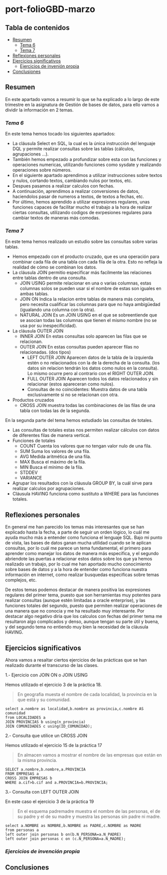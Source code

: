 # port-folioGBD-marzo
## Tabla de contenidos
- [Resumen](#resumen)
     - [Tema 6](#tema-6)
     - [Tema 7](#tema-7)
- [Reflexiones personales](#reflexiones-personales)
- [Ejercicios significativos](#ejercicios-significativos)
     - [Ejercicios de invenión propia](#ejercicios-de-invención-propia)
- [Conclusiones](#conclusiones)
## Resumen
En este apartado vamos a resumir lo que se ha explicado a lo largo de este trimestre en la asignatura de Gestión de bases de datos, para ello vamos a dividir la información en 2 temas.
### *Tema 6*
En este tema hemos tocado los siguientes apartados:
- La cláusula Select en SQL, la cual es la única instrucción del lenguaje DQL y permite realizar consultas sobre las tablas (cálculos, agrupaciones ...).
- También hemos empezado a profundizar sobre esta con las funciones y operaciones numericas, utilizando funciones como sysdate y realizando operaciones sobre números.
- En el siguiente apartado aprendimos a utilizar instrucciones sobre textos y nulos, cortando textos, cambiando nulos por textos, etc.
- Despues pasamos a realizar calculos con fechas.
- A continuación, aprendimos a realizar conversiones de datos, haciendolos pasar de numeros a textos, de textos a fechas, etc.
- Por último, hemos aprendido a utilizar expresiones regulares, unas funciones capaces de facilitar mucho el trabajo a la hora de realizar ciertas consultas, utilizando codigos de exrpesiones regulares para cambiar textos de maneras más comodas.

### *Tema 7*
En este tema hemos realizado un estudio sobre las consultas sobre varias tablas.
- Hemos empezado con el producto cruzado, que es una operación para combinar cada fila de una tabla con cada fila de la otra. Esto no refleja la realidad de cómo se combinan los datos.
- La cláusula JOIN permitio especificar más facilmente las relaciones entre tablas dentro de una consulta.
     - JOIN USING  permite relacionar en una o varias columnas, estas columnas solos se pueden usar si el nombre de estas son iguales en ambas tablas.
     - JOIN ON Indica la relacion entre tablas de manera más completa, pero necesita cualificar las columnas para que no haya ambigüedad (igualando una columna con la otra).
     - NATURAL JOIN Es un JOIN USING en el que se sobreentiende que se asocian todas las columnas que tienen el mismo nombre (no se usa por su inespecificidad).
- La cláusula OUTER JOIN
     - INNER JOIN En estas consultas solo aparecen las filas que se relacionan.
     - OUTER JOIN En estas consultas pueden aparecer filas no relacionadas. (dos tipos)
          - LEFT OUTER JOIN  Aparecen datos de la tabla de la izquierda estén o no relacionados con la de la derecha de la consulta. (los datos sin relacion tendrán los datos como nulos en la consulta). Lo mismo ocurre pero al contrario con el RIGHT OUTER JOIN.
          - FULL OUTER JOIN Aparecen todos los datos relacionados y sin relacionar (estos apareceran como nulos).
          - Consultas de no coincidentes: Muestra datos de una tabla exclusivamente si no se relacionan con otra.
- Productos cruzados
     - CROSS JOIN muestra todas las combinaciones de las filas de una tabla con todas las de la segunda.

En la segunda parte del tema hemos estudiado las consultas de totales.
- Las consultas de totales estas nos permiten realizar cálculos con datos de diferentes filas de manera vertical.
- Funciones de totales 
     - COUNT Cuenta los valores que no tengan valor nulo de una fila.
     - SUM Suma los valores de una fila.
     - AVG Medida aritmética de una fila.
     - MAX Busca el máximo de la fila.
     - MIN Busca el mínimo de la fila.
     - STDDEV
     - VARIANCE
- Agrupar los resultados con la cláusula GROUP BY, la cuál sirve para realizar calculos por agrupaciones. 
- Cláusula HAVING funciona como sustituto a WHERE para las funciones totales.
## Reflexiones personales

En general me han parecido los temas más interesantes que se han explicado hasta la fecha, a parte de seguir un orden lógico, lo cuál me ayuda mucho más a entender como funciona el lenguaje SQL.
Bajo mi punto de vista, las bases de datos ganan mucha utilidad cuando se le aplican consultas, por lo cuál me parece un tema fundamental, el primero para aprender como manejar los datos de manera más especifica, y el segundo abriendote las puertas a relacionar estos datos sobre los que ya hemos realizado un trabajo, por lo cual me han aportado mucho conocimiento sobre bases de datos y a la hora de entender como funciona nuestra información en internet, como realizar busquedas especificas sobre temas complejos, etc.

De estos temas podemos destacar de manera positiva las expresiones regulares del primer tema, puesto que son herramientas muy potentes para realizar consultas (aunque estén limitadas a oracle enterprise), y las funciones totales del segundo, puesto que permiten realizar operaciones de una manera que no conocia y me ha resultado muy interesante.
Por destacar algo negativo diria que los calculos con fechas del primer tema me resultaron algo complicados y denso, aunque tengan su parte útil y buena, y del segundo tema no entiendo muy bien la necesidad de la cláusula HAVING.
## Ejercicios significativos

Ahora vamos a resaltar ciertos ejercicios de las prácticas que se han realizado durante el transcurso de las clases.

1.- Ejercicio con JOIN ON o JOIN USING

Hemos utilizado el ejercicio 3 de la práctica 18.
>En geografia muesta el nombre de cada localidad, la provincia en la que está y su comunidad.  
```
select a.nombre as localidad,b.nombre as provincia,c.nombre AS comunidad
from LOCALIDADES a
JOIN PROVINCIAS b using(n_provincia)
JOIN COMUNIDADES c using(ID_COMUNIDAD);
```

2.- Consulta que utilice un CROSS JOIN

Hemos utilizado el ejercicio 15 de la práctica 17
>En almacen vamos a mostrar el nombre de las empresas que están en la misma provincia.
```
SELECT a.nombre,b.nombre,a.PROVINCIA
FROM EMPRESAS a
CROSS JOIN EMPRESAS b
WHERE a.cif>b.cif and a.PROVINCIA=b.PROVINCIA;
```
3.- Consulta con LEFT OUTER JOIN

En este caso el ejercicio 3 de la práctica 19
>En el esquema padremadre muestra el nombre de las personas, el de su padre y el de su madre y muestra las personas sin padre ni madre.
```
select a.NOMBRE as NOMBRE,b.NOMBRE as PADRE,c.NOMBRE as MADRE
from personas a
left outer join personas b on(b.N_PERSONA=a.N_PADRE)
left outer join personas c on (c.N_PERSONA=a.N_MADRE);
```


### *Ejercicios de invención propia*

## Conclusiones

